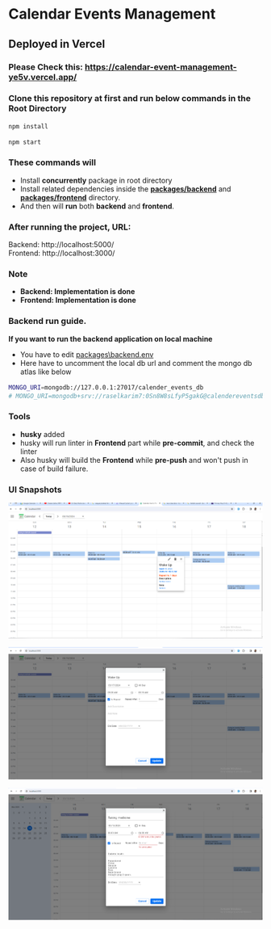 
# Calendar Events Management 

## Deployed in Vercel
### Please Check this: https://calendar-event-management-ye5v.vercel.app/

### Clone this repository at first and run below commands in the Root Directory
```sh
npm install
```

```sh
npm start
```

### These commands will 
- Install **concurrently** package in root directory
- Install related dependencies inside the [**packages/backend**](/packages/backend/) and [**packages/frontend**](/packages/frontend/) directory. 
- And then will **run** both **backend** and **frontend**. 

### After running the project, URL:
Backend: http://localhost:5000/
<br />
Frontend: http://localhost:3000/

### Note
- **Backend: Implementation is done**
- **Frontend: Implementation is done** 

### Backend run guide.
**If you want to run the backend application on local machine**
- You have to edit [packages\backend\.env](packages/backend/.env)
- Here have to uncomment the local db url and comment the mongo db atlas like below
```sh
MONGO_URI=mongodb://127.0.0.1:27017/calender_events_db
# MONGO_URI=mongodb+srv://raselkarim7:0Sn8W8sLfyP5gakG@calendereventsdb.trsgqph.mongodb.net/?retryWrites=true&w=majority&appName=CalenderEventsDB
```




### Tools
- **husky** added 
- husky will run linter in **Frontend** part while **pre-commit**, and check the linter  
- Also husky will build the **Frontend** while **pre-push** and won't push in case of build failure. 

### UI Snapshots

![alt text](image-1.png)

![alt text](image-2.png)

![alt text](image-3.png)